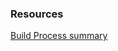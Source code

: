 

### Resources
[Build Process summary](https://github.com/mhomran/build_process?tab=readme-ov-file)
